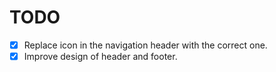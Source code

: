 # TODO

- [x] Replace icon in the navigation header with the correct one.
- [x] Improve design of header and footer.
